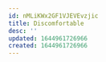 ```yaml
---
id: nMLiKWx2GF1VJEVEvzjic
title: Discomfortable
desc: ''
updated: 1644961726966
created: 1644961726966
---
```


